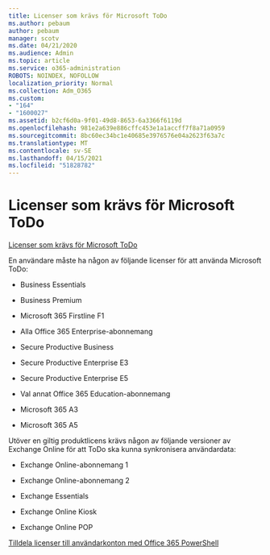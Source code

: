 ```yaml
---
title: Licenser som krävs för Microsoft ToDo
ms.author: pebaum
author: pebaum
manager: scotv
ms.date: 04/21/2020
ms.audience: Admin
ms.topic: article
ms.service: o365-administration
ROBOTS: NOINDEX, NOFOLLOW
localization_priority: Normal
ms.collection: Adm_O365
ms.custom:
- "164"
- "1600027"
ms.assetid: b2cf6d0a-9f01-49d8-8653-6a3366f6119d
ms.openlocfilehash: 981e2a639e886cffc453e1a1accff7f8a71a0959
ms.sourcegitcommit: 8bc60ec34bc1e40685e3976576e04a2623f63a7c
ms.translationtype: MT
ms.contentlocale: sv-SE
ms.lasthandoff: 04/15/2021
ms.locfileid: "51828782"
---
```

# <a name="required-licenses-for-microsoft-todo"></a>Licenser som krävs för Microsoft ToDo

[Licenser som krävs för Microsoft ToDo](https://support.office.com/article/381e9d1b-c500-49b5-973e-890fd86528d7.aspx)
  
En användare måste ha någon av följande licenser för att använda Microsoft ToDo:
  
- Business Essentials

- Business Premium

- Microsoft 365 Firstline F1

- Alla Office 365 Enterprise-abonnemang

- Secure Productive Business

- Secure Productive Enterprise E3

- Secure Productive Enterprise E5

- Val annat Office 365 Education-abonnemang

- Microsoft 365 A3

- Microsoft 365 A5

Utöver en giltig produktlicens krävs någon av följande versioner av Exchange Online för att ToDo ska kunna synkronisera användardata:
  
- Exchange Online-abonnemang 1

- Exchange Online-abonnemang 2

- Exchange Essentials

- Exchange Online Kiosk

- Exchange Online POP

[Tilldela licenser till användarkonton med Office 365 PowerShell](https://docs.microsoft.com/office365/enterprise/powershell/assign-licenses-to-user-accounts-with-office-365-powershell )
  